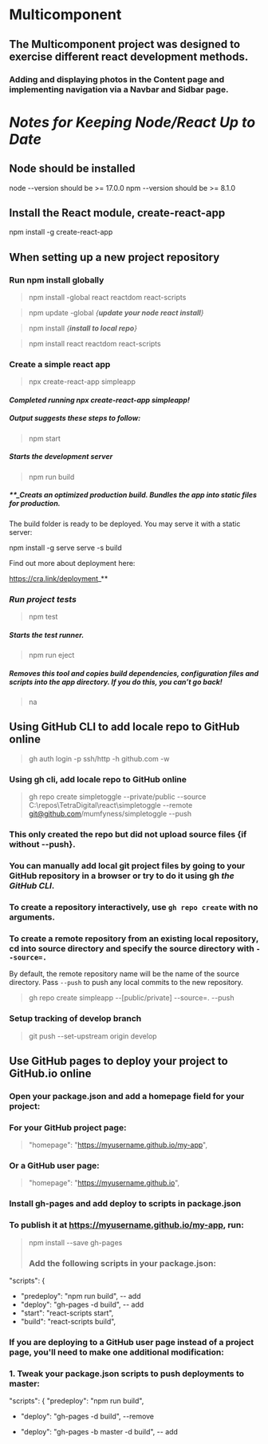 # Multicomponent 
## The Multicomponent project was designed to exercise different react development methods.
### Adding and displaying photos in the Content page and implementing navigation via a Navbar and Sidbar page.

# _Notes for Keeping Node/React Up to Date_

## Node should be installed

node --version should be >= 17.0.0
npm --version should be >= 8.1.0

## Install the React module, create-react-app

npm install -g create-react-app

## When setting up a new project repository 
### **Run npm install globally**
>npm install -global react reactdom react-scripts

>npm update -global  _{**update your node react install**}_

>npm install _{**install to local repo**}_

>npm install react reactdom react-scripts

### **Create a simple react app**
>npx create-react-app simpleapp

#### **_Completed running npx create-react-app simpleapp!_**

##### _Output suggests these steps to follow:_

>  npm start

##### **_Starts the development server_**

> npm run build

##### **_Creats an optimized production build. Bundles the app into static files for production.
The build folder is ready to be deployed.
You may serve it with a static server:

  npm install -g serve
  serve -s build

Find out more about deployment here:

  https://cra.link/deployment_**

### **_Run project tests_**

>  npm test

##### **_Starts the test runner._**

> npm run eject

##### **_Removes this tool and copies build dependencies, configuration files and scripts into the app directory. If you do this, you can’t go back!_**

> na

## **Using GitHub CLI to add locale repo to GitHub online**
> gh auth login -p ssh/http -h github.com -w

### **Using gh cli, add locale repo to GitHub online**

> gh repo create simpletoggle --private/public --source C:\repos\TetraDigital\react\simpletoggle --remote git@github.com/mumfyness/simpletoggle --push

### **This only created the repo but did not upload source files {if without --push}.** 

### You can manually add local git project files by going to your GitHub repository in a browser or try to do it using gh **_the GitHub CLI_**.

### To create a repository interactively, use `gh repo create` with no arguments.

### To create a remote repository from an existing local repository, cd into source directory and specify the source directory with `--source=.`
By default, the remote repository name will be the name of the source directory.
Pass `--push` to push any local commits to the new repository.

> gh repo create simpleapp --[public/private] --source=. --push

### Setup tracking of develop branch

> git push --set-upstream origin develop

## **Use GitHub pages to deploy your project to GitHub.io online**
### Open your package.json and add a homepage field for your project:
### For your GitHub project page:
> "homepage": "https://myusername.github.io/my-app",
### Or a GitHub user page:
> "homepage": "https://myusername.github.io",
### Install gh-pages and add deploy to scripts in package.json
### To publish it at https://myusername.github.io/my-app, run:
> npm install --save gh-pages
> ###  Add the following scripts in your package.json:
"scripts": {
+ "predeploy": "npm run build", -- add
+ "deploy": "gh-pages -d build", -- add
+ "start": "react-scripts start",
+ "build": "react-scripts build",
### If you are deploying to a GitHub user page instead of a project page, you'll need to make one additional modification:
### 1. Tweak your package.json scripts to push deployments to master:
"scripts": {
"predeploy": "npm run build",
- "deploy": "gh-pages -d build", --remove
+ "deploy": "gh-pages -b master -d build", -- add
